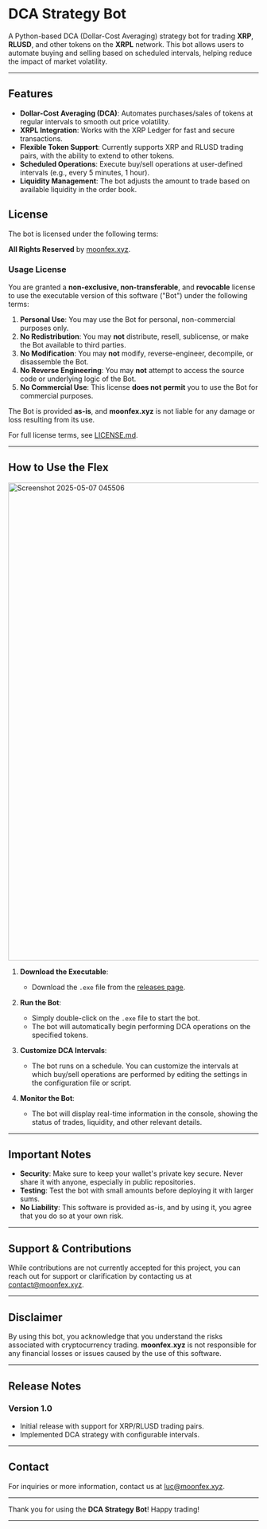 # DCA Strategy Bot

A Python-based DCA (Dollar-Cost Averaging) strategy bot for trading **XRP**, **RLUSD**, and other tokens on the **XRPL** network. This bot allows users to automate buying and selling based on scheduled intervals, helping reduce the impact of market volatility.

---

## Features
- **Dollar-Cost Averaging (DCA)**: Automates purchases/sales of tokens at regular intervals to smooth out price volatility.
- **XRPL Integration**: Works with the XRP Ledger for fast and secure transactions.
- **Flexible Token Support**: Currently supports XRP and RLUSD trading pairs, with the ability to extend to other tokens.
- **Scheduled Operations**: Execute buy/sell operations at user-defined intervals (e.g., every 5 minutes, 1 hour).
- **Liquidity Management**: The bot adjusts the amount to trade based on available liquidity in the order book.

## License

The bot is licensed under the following terms:

**All Rights Reserved** by [moonfex.xyz](https://moonfex.xyz).

### Usage License
You are granted a **non-exclusive, non-transferable**, and **revocable** license to use the executable version of this software ("Bot") under the following terms:

1. **Personal Use**: You may use the Bot for personal, non-commercial purposes only.
2. **No Redistribution**: You may **not** distribute, resell, sublicense, or make the Bot available to third parties.
3. **No Modification**: You may **not** modify, reverse-engineer, decompile, or disassemble the Bot.
4. **No Reverse Engineering**: You may **not** attempt to access the source code or underlying logic of the Bot.
5. **No Commercial Use**: This license **does not permit** you to use the Bot for commercial purposes.

The Bot is provided **as-is**, and **moonfex.xyz** is not liable for any damage or loss resulting from its use.

For full license terms, see [LICENSE.md](LICENSE.md).

---

## How to Use the Flex 

<img width="959" alt="Screenshot 2025-05-07 045506" src="https://github.com/user-attachments/assets/fa4d8641-bfe9-446b-9b3f-ee34da87be16" />

1. **Download the Executable**:
   - Download the `.exe` file from the [releases page]([https://github.com/your-username/dca-strategy/releases](https://github.com/moonflex-token/dca-strategy/releases/tag/v1.0.0-beta)).
   
2. **Run the Bot**:
   - Simply double-click on the `.exe` file to start the bot.
   - The bot will automatically begin performing DCA operations on the specified tokens.

3. **Customize DCA Intervals**:
   - The bot runs on a schedule. You can customize the intervals at which buy/sell operations are performed by editing the settings in the configuration file or script.

4. **Monitor the Bot**:
   - The bot will display real-time information in the console, showing the status of trades, liquidity, and other relevant details.

---

## Important Notes
- **Security**: Make sure to keep your wallet's private key secure. Never share it with anyone, especially in public repositories.
- **Testing**: Test the bot with small amounts before deploying it with larger sums.
- **No Liability**: This software is provided as-is, and by using it, you agree that you do so at your own risk.

---

## Support & Contributions

While contributions are not currently accepted for this project, you can reach out for support or clarification by contacting us at [contact@moonfex.xyz](mailto:luc@moonfex.xyz).

---

## Disclaimer
By using this bot, you acknowledge that you understand the risks associated with cryptocurrency trading. **moonfex.xyz** is not responsible for any financial losses or issues caused by the use of this software.

---

## Release Notes

### Version 1.0
- Initial release with support for XRP/RLUSD trading pairs.
- Implemented DCA strategy with configurable intervals.

---

## Contact
For inquiries or more information, contact us at [luc@moonfex.xyz](mailto:luc@moonfex.xyz).

---

Thank you for using the **DCA Strategy Bot**! Happy trading!

---



